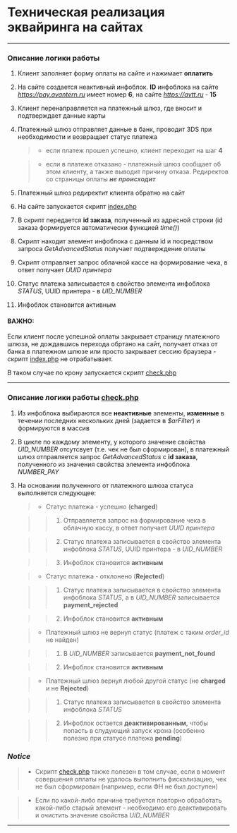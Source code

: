 # Техническая реализация эквайринга на сайтах

---

### Описание логики работы

   1. Клиент заполняет форму оплаты на сайте и нажимает **оплатить**
   
   2. На сайте создается неактивный инфоблок. **ID** инфоблока на сайте *https://pay.avantern.ru* имеет номер **6**, на сайте *https://avtt.ru* - **15**
   
   3. Клиент перенаправляется на платежный шлюз, где вносит и подтверждает данные карты
   
   4. Платежный шлюз отправляет данные в банк, проводит 3DS при необходимости и возвращает статус платежа
   
       > - если платеж прошел успешно, клиент переходит на шаг **4**
    
       > - если в платеже отказано - платежный шлюз сообщает об этом клиенту, а также выводит причину отказа. Редиректов со страницы оплаты ***не происходит***
  
   1. Платежный шлюз редиректит клиента обратно на сайт
   
   2. На сайте запускается скрипт [index.php](https://github.com/Avantern-LLC/sites-payment/blob/release/pay.avantern/index.php)
   
   3. В скрипт передается **id заказа**, полученный из адресной строки (id заказа формируется автоматически функцией *time()*)
   
   4. Скрипт находит элемент инфоблока с данным id и посредством запроса *GetAdvancedStatus* получает подтверждение оплаты
   
   5.  Скрипт отправляет запрос облачной кассе на формирование чека, в ответ получает *UUID принтера*
   
   6.  Статус платежа записывается в свойство элемента инфоблока *STATUS*, UUID принтера - в *UID_NUMBER*
   
   7.  Инфоблок становится активным


#### **ВАЖНО**:<br>

Если клиент после успешной оплаты закрывает страницу платежного шлюза, не дождавшись перехода обртано на сайт, получает отказ от банка в платежном шлюзе или просто закрывает сессию браузера - скрипт [index.php](https://github.com/Avantern-LLC/sites-payment/blob/release/pay.avantern/index.php) не отрабатывает.<br>

В таком случае по крону запускается скрипт [check.php](https://github.com/Avantern-LLC/sites-payment/blob/release/pay.avantern/check.php)

---

### Описание логики работы [check.php](https://github.com/Avantern-LLC/sites-payment/blob/release/pay.avantern/check.php)

   1. Из инфоблока выбираются все **неактивные** элементы, **изменные** в течении последних нескольких дней (задается в *$arFilter*) и формируются в массив
   
   2. В цикле по каждому элементу, у которого значение свойства *UID_NUMBER* отсутсвует (т.е. чек не был сформирован), в платежный шлюз отправляется запрос *GetAdvancedStatus* с **id заказа**, полученного из значения свойства элемента инфоблока *NUMBER_PAY*
   
   3. На основании полученного от платежного шлюза статуса выполняется следующее:
   
       > * Статус платежа - успешно (**charged**)

       >>  1. Отправляется запрос на формирование чека в облачную кассу, в ответ получает *UUID принтера*

       >>  2. Статус платежа записывается в свойство элемента инфоблока *STATUS*, UUID принтера - в *UID_NUMBER*

       >>  3. Инфоблок становится **активным**

       > * Статус платежа - отклонено (**Rejected**)

       >>  1. Статус платежа записывается в свойство элемента инфоблока *STATUS*, а в *UID_NUMBER* записывается **payment_rejected**

       >>  2. Инфоблок становится **активным**

       > * Платежный шлюз не вернул статус (платеж с таким *order_id* не найден)

       >>  1. В *UID_NUMBER* записывается **payment_not_found**

       >>  2. Инфоблок становится **активным**

       > * Платежный шлюз вернул любой другой статус (не **charged** и не **Rejected**)

       >>  1. Статус платежа записывается в свойство элемента инфоблока *STATUS*

       >>  2. Инфоблок остается **деактивированным**, чтобы попасть в слудующий запуск крона (особенно полезно при статусе платежа **pending**)
   
### *Notice*

  > - Скрипт [check.php](https://github.com/Avantern-LLC/sites-payment/blob/release/pay.avantern/check.php) также полезен в том случае, если в момент совершения оплаты не удалось выполнить фискализацию, чек не был сформирован (например, если ФН не был доступен)

  > - Если по какой-либо причине требуется повторно обработать какой-либо старый элемент - необходимо его деактивировать и очистить значение свойства *UID_NUMBER*

---